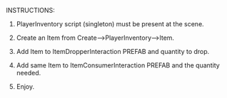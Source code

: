 INSTRUCTIONS:

1. PlayerInventory script (singleton) must be present at the scene.

2. Create an Item from Create-->PlayerInventory-->Item.

3. Add Item to ItemDropperInteraction PREFAB and quantity to drop.

4. Add same Item to ItemConsumerInteraction PREFAB and the quantity needed.

5. Enjoy.
